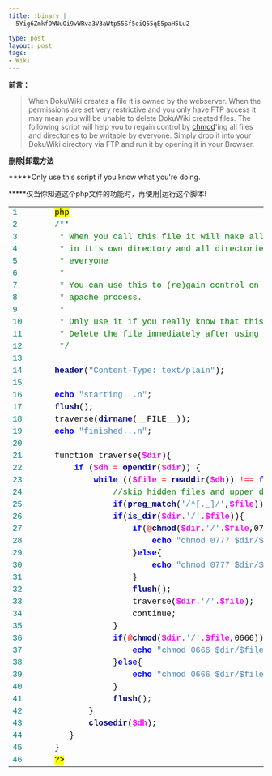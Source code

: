 ```yaml
--- 
title: !binary |
  5Yig6ZmkfOWNuOi9vWRva3V3aWtp55Sf5oiQ55qE5paH5Lu2

type: post
layout: post
tags: 
- Wiki
---
```

<p><strong>前言：</strong></p>  <blockquote>   <p>When DokuWiki creates a file it is owned by the webserver. When the permissions are set very restrictive and you only have <acronym>FTP</acronym> access it may mean you will be unable to delete DokuWiki created files. The following script will help you to regain control by <a href="http://man.cx/chmod">chmod</a>'ing all files and directories to be writable by everyone. Simply drop it into your DokuWiki directory via <acronym>FTP</acronym> and run it by opening it in your Browser.</p> </blockquote>  <p><strong>删除|卸载方法</strong></p>  <p>*****Only use this script if you know what you're doing.</p>  <p>*****仅当你知道这个php文件的功能时，再使用|运行这个脚本!</p>  <div style="font-size: 12px; line-height: 12px; font-family: courier new">   <table style="border-right: 0px; padding-right: 0px; border-top: 0px; padding-left: 0px; padding-bottom: 0px; border-left: 0px; width: 100%; padding-top: 0px; border-bottom: 0px" cellspacing="0"><tbody>       <tr>         <td style="color: teal" valign="top">1  </td>          <td><span style="color: #000000"> </span><span style="color: #000000"> </span><span style="color: #000000"> </span><span style="color: #000000"> </span><span style="color: #000000; background-color: #ffff00"><?</span><span style="color: #000000">php</span></td>       </tr>        <tr>         <td style="color: teal" valign="top">2  </td>          <td><span style="color: #000000"> </span><span style="color: #000000"> </span><span style="color: #000000"> </span><span style="color: #000000"> </span><span style="color: #008000">/*</span><span style="color: #008000">*</span></td>       </tr>        <tr>         <td style="color: teal" valign="top">3  </td>          <td><span style="color: #008000"> </span><span style="color: #008000"> </span><span style="color: #008000"> </span><span style="color: #008000"> </span><span style="color: #008000"> </span><span style="color: #008000">*</span><span style="color: #008000"> </span><span style="color: #008000">When</span><span style="color: #008000"> </span><span style="color: #008000">you</span><span style="color: #008000"> </span><span style="color: #008000">call</span><span style="color: #008000"> </span><span style="color: #008000">this</span><span style="color: #008000"> </span><span style="color: #008000">file</span><span style="color: #008000"> </span><span style="color: #008000">it</span><span style="color: #008000"> </span><span style="color: #008000">will</span><span style="color: #008000"> </span><span style="color: #008000">make</span><span style="color: #008000"> </span><span style="color: #008000">all</span><span style="color: #008000"> </span><span style="color: #008000">files</span><span style="color: #008000"> </span><span style="color: #008000">and</span><span style="color: #008000"> </span><span style="color: #008000">directories</span></td>       </tr>        <tr>         <td style="color: teal" valign="top">4  </td>          <td><span style="color: #008000"> </span><span style="color: #008000"> </span><span style="color: #008000"> </span><span style="color: #008000"> </span><span style="color: #008000"> </span><span style="color: #008000">*</span><span style="color: #008000"> </span><span style="color: #008000">in</span><span style="color: #008000"> </span><span style="color: #008000">it's</span><span style="color: #008000"> </span><span style="color: #008000">own</span><span style="color: #008000"> </span><span style="color: #008000">directory</span><span style="color: #008000"> </span><span style="color: #008000">and</span><span style="color: #008000"> </span><span style="color: #008000">all</span><span style="color: #008000"> </span><span style="color: #008000">directories</span><span style="color: #008000"> </span><span style="color: #008000">below</span><span style="color: #008000"> </span><span style="color: #008000">writable</span><span style="color: #008000"> </span><span style="color: #008000">by</span></td>       </tr>        <tr>         <td style="color: teal" valign="top">5  </td>          <td><span style="color: #008000"> </span><span style="color: #008000"> </span><span style="color: #008000"> </span><span style="color: #008000"> </span><span style="color: #008000"> </span><span style="color: #008000">*</span><span style="color: #008000"> </span><span style="color: #008000">everyone</span></td>       </tr>        <tr>         <td style="color: teal" valign="top">6  </td>          <td><span style="color: #008000"> </span><span style="color: #008000"> </span><span style="color: #008000"> </span><span style="color: #008000"> </span><span style="color: #008000"> </span><span style="color: #008000">*</span></td>       </tr>        <tr>         <td style="color: teal" valign="top">7  </td>          <td><span style="color: #008000"> </span><span style="color: #008000"> </span><span style="color: #008000"> </span><span style="color: #008000"> </span><span style="color: #008000"> </span><span style="color: #008000">*</span><span style="color: #008000"> </span><span style="color: #008000">You</span><span style="color: #008000"> </span><span style="color: #008000">can</span><span style="color: #008000"> </span><span style="color: #008000">use</span><span style="color: #008000"> </span><span style="color: #008000">this</span><span style="color: #008000"> </span><span style="color: #008000">to</span><span style="color: #008000"> </span><span style="color: #008000">(re)gain</span><span style="color: #008000"> </span><span style="color: #008000">control</span><span style="color: #008000"> </span><span style="color: #008000">on</span><span style="color: #008000"> </span><span style="color: #008000">files</span><span style="color: #008000"> </span><span style="color: #008000">owned</span><span style="color: #008000"> </span><span style="color: #008000">by</span><span style="color: #008000"> </span><span style="color: #008000">the</span></td>       </tr>        <tr>         <td style="color: teal" valign="top">8  </td>          <td><span style="color: #008000"> </span><span style="color: #008000"> </span><span style="color: #008000"> </span><span style="color: #008000"> </span><span style="color: #008000"> </span><span style="color: #008000">*</span><span style="color: #008000"> </span><span style="color: #008000">apache</span><span style="color: #008000"> </span><span style="color: #008000">process.</span></td>       </tr>        <tr>         <td style="color: teal" valign="top">9  </td>          <td><span style="color: #008000"> </span><span style="color: #008000"> </span><span style="color: #008000"> </span><span style="color: #008000"> </span><span style="color: #008000"> </span><span style="color: #008000">*</span></td>       </tr>        <tr>         <td style="color: teal" valign="top">10  </td>          <td><span style="color: #008000"> </span><span style="color: #008000"> </span><span style="color: #008000"> </span><span style="color: #008000"> </span><span style="color: #008000"> </span><span style="color: #008000">*</span><span style="color: #008000"> </span><span style="color: #008000">Only</span><span style="color: #008000"> </span><span style="color: #008000">use</span><span style="color: #008000"> </span><span style="color: #008000">it</span><span style="color: #008000"> </span><span style="color: #008000">if</span><span style="color: #008000"> </span><span style="color: #008000">you</span><span style="color: #008000"> </span><span style="color: #008000">really</span><span style="color: #008000"> </span><span style="color: #008000">know</span><span style="color: #008000"> </span><span style="color: #008000">that</span><span style="color: #008000"> </span><span style="color: #008000">this</span><span style="color: #008000"> </span><span style="color: #008000">is</span><span style="color: #008000"> </span><span style="color: #008000">what</span><span style="color: #008000"> </span><span style="color: #008000">you</span><span style="color: #008000"> </span><span style="color: #008000">want.</span></td>       </tr>        <tr>         <td style="color: teal" valign="top">11  </td>          <td><span style="color: #008000"> </span><span style="color: #008000"> </span><span style="color: #008000"> </span><span style="color: #008000"> </span><span style="color: #008000"> </span><span style="color: #008000">*</span><span style="color: #008000"> </span><span style="color: #008000">Delete</span><span style="color: #008000"> </span><span style="color: #008000">the</span><span style="color: #008000"> </span><span style="color: #008000">file</span><span style="color: #008000"> </span><span style="color: #008000">immediately</span><span style="color: #008000"> </span><span style="color: #008000">after</span><span style="color: #008000"> </span><span style="color: #008000">using</span><span style="color: #008000"> </span><span style="color: #008000">it!</span></td>       </tr>        <tr>         <td style="color: teal" valign="top">12  </td>          <td><span style="color: #008000"> </span><span style="color: #008000"> </span><span style="color: #008000"> </span><span style="color: #008000"> </span><span style="color: #008000"> </span><span style="color: #008000">*/</span></td>       </tr>        <tr>         <td style="color: teal" valign="top">13  </td>          <td><span style="color: #000000"> </span><span style="color: #000000"> </span><span style="color: #000000"> </span><span style="color: #000000"> </span><span style="color: #000000"> </span></td>       </tr>        <tr>         <td style="color: teal" valign="top">14  </td>          <td><span style="color: #000000"> </span><span style="color: #000000"> </span><span style="color: #000000"> </span><span style="color: #000000"> </span><b><span style="color: #00008b">header</span></b><span style="color: #000000">(</span><span style="color: #4682b4">"</span><span style="color: #4682b4">Content-Type:</span><span style="color: #4682b4"> </span><span style="color: #4682b4">text/plain</span><span style="color: #4682b4">"</span><span style="color: #000000">)</span><span style="color: #000000">;</span></td>       </tr>        <tr>         <td style="color: teal" valign="top">15  </td>          <td><span style="color: #000000"> </span><span style="color: #000000"> </span><span style="color: #000000"> </span><span style="color: #000000"> </span><span style="color: #000000"> </span></td>       </tr>        <tr>         <td style="color: teal" valign="top">16  </td>          <td><span style="color: #000000"> </span><span style="color: #000000"> </span><span style="color: #000000"> </span><span style="color: #000000"> </span><b><span style="color: #0000ff">echo</span></b><span style="color: #000000"> </span><span style="color: #4682b4">"</span><span style="color: #4682b4">starting...n</span><span style="color: #4682b4">"</span><span style="color: #000000">;</span></td>       </tr>        <tr>         <td style="color: teal" valign="top">17  </td>          <td><span style="color: #000000"> </span><span style="color: #000000"> </span><span style="color: #000000"> </span><span style="color: #000000"> </span><b><span style="color: #00008b">flush</span></b><span style="color: #000000">(</span><span style="color: #000000">)</span><span style="color: #000000">;</span></td>       </tr>        <tr>         <td style="color: teal" valign="top">18  </td>          <td><span style="color: #000000"> </span><span style="color: #000000"> </span><span style="color: #000000"> </span><span style="color: #000000"> </span><span style="color: #000000">traverse</span><span style="color: #000000">(</span><b><span style="color: #00008b">dirname</span></b><span style="color: #000000">(</span><span style="color: #000000">__FILE__</span><span style="color: #000000">)</span><span style="color: #000000">)</span><span style="color: #000000">;</span></td>       </tr>        <tr>         <td style="color: teal" valign="top">19  </td>          <td><span style="color: #000000"> </span><span style="color: #000000"> </span><span style="color: #000000"> </span><span style="color: #000000"> </span><b><span style="color: #0000ff">echo</span></b><span style="color: #000000"> </span><span style="color: #4682b4">"</span><span style="color: #4682b4">finished...n</span><span style="color: #4682b4">"</span><span style="color: #000000">;</span></td>       </tr>        <tr>         <td style="color: teal" valign="top">20  </td>          <td><span style="color: #000000"> </span><span style="color: #000000"> </span><span style="color: #000000"> </span><span style="color: #000000"> </span><span style="color: #000000"> </span></td>       </tr>        <tr>         <td style="color: teal" valign="top">21  </td>          <td><span style="color: #000000"> </span><span style="color: #000000"> </span><span style="color: #000000"> </span><span style="color: #000000"> </span><span style="color: #000000">function</span><span style="color: #000000"> </span><span style="color: #000000">traverse</span><span style="color: #000000">(</span><b><span style="color: #ff00ff">$dir</span></b><span style="color: #000000">)</span><span style="color: #000000">{</span></td>       </tr>        <tr>         <td style="color: teal" valign="top">22  </td>          <td><span style="color: #000000"> </span><span style="color: #000000"> </span><span style="color: #000000"> </span><span style="color: #000000"> </span><span style="color: #000000"> </span><span style="color: #000000"> </span><span style="color: #000000"> </span><span style="color: #000000"> </span><b><span style="color: #0000ff">if</span></b><span style="color: #000000"> </span><span style="color: #000000">(</span><b><span style="color: #ff00ff">$dh</span></b><span style="color: #000000"> </span><span style="color: #ff0000">=</span><span style="color: #000000"> </span><b><span style="color: #00008b">opendir</span></b><span style="color: #000000">(</span><b><span style="color: #ff00ff">$dir</span></b><span style="color: #000000">)</span><span style="color: #000000">)</span><span style="color: #000000"> </span><span style="color: #000000">{</span></td>       </tr>        <tr>         <td style="color: teal" valign="top">23  </td>          <td><span style="color: #000000"> </span><span style="color: #000000"> </span><span style="color: #000000"> </span><span style="color: #000000"> </span><span style="color: #000000"> </span><span style="color: #000000"> </span><span style="color: #000000"> </span><span style="color: #000000"> </span><span style="color: #000000"> </span><span style="color: #000000"> </span><span style="color: #000000"> </span><span style="color: #000000"> </span><b><span style="color: #0000ff">while</span></b><span style="color: #000000"> </span><span style="color: #000000">(</span><span style="color: #000000">(</span><b><span style="color: #ff00ff">$file</span></b><span style="color: #000000"> </span><span style="color: #ff0000">=</span><span style="color: #000000"> </span><b><span style="color: #00008b">readdir</span></b><span style="color: #000000">(</span><b><span style="color: #ff00ff">$dh</span></b><span style="color: #000000">)</span><span style="color: #000000">)</span><span style="color: #000000"> </span><span style="color: #ff0000">!</span><span style="color: #ff0000">=</span><span style="color: #ff0000">=</span><span style="color: #000000"> </span><b><span style="color: #0000ff">false</span></b><span style="color: #000000">)</span><span style="color: #000000"> </span><span style="color: #000000">{</span></td>       </tr>        <tr>         <td style="color: teal" valign="top">24  </td>          <td><span style="color: #000000"> </span><span style="color: #000000"> </span><span style="color: #000000"> </span><span style="color: #000000"> </span><span style="color: #000000"> </span><span style="color: #000000"> </span><span style="color: #000000"> </span><span style="color: #000000"> </span><span style="color: #000000"> </span><span style="color: #000000"> </span><span style="color: #000000"> </span><span style="color: #000000"> </span><span style="color: #000000"> </span><span style="color: #000000"> </span><span style="color: #000000"> </span><span style="color: #000000"> </span><span style="color: #008000">//</span><span style="color: #008000">skip</span><span style="color: #008000"> </span><span style="color: #008000">hidden</span><span style="color: #008000"> </span><span style="color: #008000">files</span><span style="color: #008000"> </span><span style="color: #008000">and</span><span style="color: #008000"> </span><span style="color: #008000">upper</span><span style="color: #008000"> </span><span style="color: #008000">dirs</span></td>       </tr>        <tr>         <td style="color: teal" valign="top">25  </td>          <td><span style="color: #000000"> </span><span style="color: #000000"> </span><span style="color: #000000"> </span><span style="color: #000000"> </span><span style="color: #000000"> </span><span style="color: #000000"> </span><span style="color: #000000"> </span><span style="color: #000000"> </span><span style="color: #000000"> </span><span style="color: #000000"> </span><span style="color: #000000"> </span><span style="color: #000000"> </span><span style="color: #000000"> </span><span style="color: #000000"> </span><span style="color: #000000"> </span><span style="color: #000000"> </span><b><span style="color: #0000ff">if</span></b><span style="color: #000000">(</span><b><span style="color: #00008b">preg_match</span></b><span style="color: #000000">(</span><span style="color: #4682b4">'</span><span style="color: #4682b4">/^[._]/</span><span style="color: #4682b4">'</span><span style="color: #000000">,</span><b><span style="color: #ff00ff">$file</span></b><span style="color: #000000">)</span><span style="color: #000000">)</span><span style="color: #000000"> </span><span style="color: #000000">continue;</span></td>       </tr>        <tr>         <td style="color: teal" valign="top">26  </td>          <td><span style="color: #000000"> </span><span style="color: #000000"> </span><span style="color: #000000"> </span><span style="color: #000000"> </span><span style="color: #000000"> </span><span style="color: #000000"> </span><span style="color: #000000"> </span><span style="color: #000000"> </span><span style="color: #000000"> </span><span style="color: #000000"> </span><span style="color: #000000"> </span><span style="color: #000000"> </span><span style="color: #000000"> </span><span style="color: #000000"> </span><span style="color: #000000"> </span><span style="color: #000000"> </span><b><span style="color: #0000ff">if</span></b><span style="color: #000000">(</span><b><span style="color: #00008b">is_dir</span></b><span style="color: #000000">(</span><b><span style="color: #ff00ff">$dir</span></b><span style="color: #ff0000">.</span><span style="color: #4682b4">'</span><span style="color: #4682b4">/</span><span style="color: #4682b4">'</span><span style="color: #ff0000">.</span><b><span style="color: #ff00ff">$file</span></b><span style="color: #000000">)</span><span style="color: #000000">)</span><span style="color: #000000">{</span></td>       </tr>        <tr>         <td style="color: teal" valign="top">27  </td>          <td><span style="color: #000000"> </span><span style="color: #000000"> </span><span style="color: #000000"> </span><span style="color: #000000"> </span><span style="color: #000000"> </span><span style="color: #000000"> </span><span style="color: #000000"> </span><span style="color: #000000"> </span><span style="color: #000000"> </span><span style="color: #000000"> </span><span style="color: #000000"> </span><span style="color: #000000"> </span><span style="color: #000000"> </span><span style="color: #000000"> </span><span style="color: #000000"> </span><span style="color: #000000"> </span><span style="color: #000000"> </span><span style="color: #000000"> </span><span style="color: #000000"> </span><span style="color: #000000"> </span><b><span style="color: #0000ff">if</span></b><span style="color: #000000">(</span><span style="color: #ff0000">@</span><b><span style="color: #00008b">chmod</span></b><span style="color: #000000">(</span><b><span style="color: #ff00ff">$dir</span></b><span style="color: #ff0000">.</span><span style="color: #4682b4">'</span><span style="color: #4682b4">/</span><span style="color: #4682b4">'</span><span style="color: #ff0000">.</span><b><span style="color: #ff00ff">$file</span></b><span style="color: #000000">,0777</span><span style="color: #000000">)</span><span style="color: #000000">)</span><span style="color: #000000">{</span></td>       </tr>        <tr>         <td style="color: teal" valign="top">28  </td>          <td><span style="color: #000000"> </span><span style="color: #000000"> </span><span style="color: #000000"> </span><span style="color: #000000"> </span><span style="color: #000000"> </span><span style="color: #000000"> </span><span style="color: #000000"> </span><span style="color: #000000"> </span><span style="color: #000000"> </span><span style="color: #000000"> </span><span style="color: #000000"> </span><span style="color: #000000"> </span><span style="color: #000000"> </span><span style="color: #000000"> </span><span style="color: #000000"> </span><span style="color: #000000"> </span><span style="color: #000000"> </span><span style="color: #000000"> </span><span style="color: #000000"> </span><span style="color: #000000"> </span><span style="color: #000000"> </span><span style="color: #000000"> </span><span style="color: #000000"> </span><span style="color: #000000"> </span><b><span style="color: #0000ff">echo</span></b><span style="color: #000000"> </span><span style="color: #4682b4">"</span><span style="color: #4682b4">chmod</span><span style="color: #4682b4"> </span><span style="color: #4682b4">0777</span><span style="color: #4682b4"> </span><span style="color: #4682b4">$dir/$file</span><span style="color: #4682b4"> </span><span style="color: #4682b4">OKn</span><span style="color: #4682b4">"</span><span style="color: #000000">;</span></td>       </tr>        <tr>         <td style="color: teal" valign="top">29  </td>          <td><span style="color: #000000"> </span><span style="color: #000000"> </span><span style="color: #000000"> </span><span style="color: #000000"> </span><span style="color: #000000"> </span><span style="color: #000000"> </span><span style="color: #000000"> </span><span style="color: #000000"> </span><span style="color: #000000"> </span><span style="color: #000000"> </span><span style="color: #000000"> </span><span style="color: #000000"> </span><span style="color: #000000"> </span><span style="color: #000000"> </span><span style="color: #000000"> </span><span style="color: #000000"> </span><span style="color: #000000"> </span><span style="color: #000000"> </span><span style="color: #000000"> </span><span style="color: #000000"> </span><span style="color: #000000">}</span><b><span style="color: #0000ff">else</span></b><span style="color: #000000">{</span></td>       </tr>        <tr>         <td style="color: teal" valign="top">30  </td>          <td><span style="color: #000000"> </span><span style="color: #000000"> </span><span style="color: #000000"> </span><span style="color: #000000"> </span><span style="color: #000000"> </span><span style="color: #000000"> </span><span style="color: #000000"> </span><span style="color: #000000"> </span><span style="color: #000000"> </span><span style="color: #000000"> </span><span style="color: #000000"> </span><span style="color: #000000"> </span><span style="color: #000000"> </span><span style="color: #000000"> </span><span style="color: #000000"> </span><span style="color: #000000"> </span><span style="color: #000000"> </span><span style="color: #000000"> </span><span style="color: #000000"> </span><span style="color: #000000"> </span><span style="color: #000000"> </span><span style="color: #000000"> </span><span style="color: #000000"> </span><span style="color: #000000"> </span><b><span style="color: #0000ff">echo</span></b><span style="color: #000000"> </span><span style="color: #4682b4">"</span><span style="color: #4682b4">chmod</span><span style="color: #4682b4"> </span><span style="color: #4682b4">0777</span><span style="color: #4682b4"> </span><span style="color: #4682b4">$dir/$file</span><span style="color: #4682b4"> </span><span style="color: #4682b4">FAILEDn</span><span style="color: #4682b4">"</span><span style="color: #000000">;</span></td>       </tr>        <tr>         <td style="color: teal" valign="top">31  </td>          <td><span style="color: #000000"> </span><span style="color: #000000"> </span><span style="color: #000000"> </span><span style="color: #000000"> </span><span style="color: #000000"> </span><span style="color: #000000"> </span><span style="color: #000000"> </span><span style="color: #000000"> </span><span style="color: #000000"> </span><span style="color: #000000"> </span><span style="color: #000000"> </span><span style="color: #000000"> </span><span style="color: #000000"> </span><span style="color: #000000"> </span><span style="color: #000000"> </span><span style="color: #000000"> </span><span style="color: #000000"> </span><span style="color: #000000"> </span><span style="color: #000000"> </span><span style="color: #000000"> </span><span style="color: #000000">}</span></td>       </tr>        <tr>         <td style="color: teal" valign="top">32  </td>          <td><span style="color: #000000"> </span><span style="color: #000000"> </span><span style="color: #000000"> </span><span style="color: #000000"> </span><span style="color: #000000"> </span><span style="color: #000000"> </span><span style="color: #000000"> </span><span style="color: #000000"> </span><span style="color: #000000"> </span><span style="color: #000000"> </span><span style="color: #000000"> </span><span style="color: #000000"> </span><span style="color: #000000"> </span><span style="color: #000000"> </span><span style="color: #000000"> </span><span style="color: #000000"> </span><span style="color: #000000"> </span><span style="color: #000000"> </span><span style="color: #000000"> </span><span style="color: #000000"> </span><b><span style="color: #00008b">flush</span></b><span style="color: #000000">(</span><span style="color: #000000">)</span><span style="color: #000000">;</span></td>       </tr>        <tr>         <td style="color: teal" valign="top">33  </td>          <td><span style="color: #000000"> </span><span style="color: #000000"> </span><span style="color: #000000"> </span><span style="color: #000000"> </span><span style="color: #000000"> </span><span style="color: #000000"> </span><span style="color: #000000"> </span><span style="color: #000000"> </span><span style="color: #000000"> </span><span style="color: #000000"> </span><span style="color: #000000"> </span><span style="color: #000000"> </span><span style="color: #000000"> </span><span style="color: #000000"> </span><span style="color: #000000"> </span><span style="color: #000000"> </span><span style="color: #000000"> </span><span style="color: #000000"> </span><span style="color: #000000"> </span><span style="color: #000000"> </span><span style="color: #000000">traverse</span><span style="color: #000000">(</span><b><span style="color: #ff00ff">$dir</span></b><span style="color: #ff0000">.</span><span style="color: #4682b4">'</span><span style="color: #4682b4">/</span><span style="color: #4682b4">'</span><span style="color: #ff0000">.</span><b><span style="color: #ff00ff">$file</span></b><span style="color: #000000">)</span><span style="color: #000000">;</span></td>       </tr>        <tr>         <td style="color: teal" valign="top">34  </td>          <td><span style="color: #000000"> </span><span style="color: #000000"> </span><span style="color: #000000"> </span><span style="color: #000000"> </span><span style="color: #000000"> </span><span style="color: #000000"> </span><span style="color: #000000"> </span><span style="color: #000000"> </span><span style="color: #000000"> </span><span style="color: #000000"> </span><span style="color: #000000"> </span><span style="color: #000000"> </span><span style="color: #000000"> </span><span style="color: #000000"> </span><span style="color: #000000"> </span><span style="color: #000000"> </span><span style="color: #000000"> </span><span style="color: #000000"> </span><span style="color: #000000"> </span><span style="color: #000000"> </span><span style="color: #000000">continue;</span></td>       </tr>        <tr>         <td style="color: teal" valign="top">35  </td>          <td><span style="color: #000000"> </span><span style="color: #000000"> </span><span style="color: #000000"> </span><span style="color: #000000"> </span><span style="color: #000000"> </span><span style="color: #000000"> </span><span style="color: #000000"> </span><span style="color: #000000"> </span><span style="color: #000000"> </span><span style="color: #000000"> </span><span style="color: #000000"> </span><span style="color: #000000"> </span><span style="color: #000000"> </span><span style="color: #000000"> </span><span style="color: #000000"> </span><span style="color: #000000"> </span><span style="color: #000000">}</span></td>       </tr>        <tr>         <td style="color: teal" valign="top">36  </td>          <td><span style="color: #000000"> </span><span style="color: #000000"> </span><span style="color: #000000"> </span><span style="color: #000000"> </span><span style="color: #000000"> </span><span style="color: #000000"> </span><span style="color: #000000"> </span><span style="color: #000000"> </span><span style="color: #000000"> </span><span style="color: #000000"> </span><span style="color: #000000"> </span><span style="color: #000000"> </span><span style="color: #000000"> </span><span style="color: #000000"> </span><span style="color: #000000"> </span><span style="color: #000000"> </span><b><span style="color: #0000ff">if</span></b><span style="color: #000000">(</span><span style="color: #ff0000">@</span><b><span style="color: #00008b">chmod</span></b><span style="color: #000000">(</span><b><span style="color: #ff00ff">$dir</span></b><span style="color: #ff0000">.</span><span style="color: #4682b4">'</span><span style="color: #4682b4">/</span><span style="color: #4682b4">'</span><span style="color: #ff0000">.</span><b><span style="color: #ff00ff">$file</span></b><span style="color: #000000">,0666</span><span style="color: #000000">)</span><span style="color: #000000">)</span><span style="color: #000000">{</span></td>       </tr>        <tr>         <td style="color: teal" valign="top">37  </td>          <td><span style="color: #000000"> </span><span style="color: #000000"> </span><span style="color: #000000"> </span><span style="color: #000000"> </span><span style="color: #000000"> </span><span style="color: #000000"> </span><span style="color: #000000"> </span><span style="color: #000000"> </span><span style="color: #000000"> </span><span style="color: #000000"> </span><span style="color: #000000"> </span><span style="color: #000000"> </span><span style="color: #000000"> </span><span style="color: #000000"> </span><span style="color: #000000"> </span><span style="color: #000000"> </span><span style="color: #000000"> </span><span style="color: #000000"> </span><span style="color: #000000"> </span><span style="color: #000000"> </span><b><span style="color: #0000ff">echo</span></b><span style="color: #000000"> </span><span style="color: #4682b4">"</span><span style="color: #4682b4">chmod</span><span style="color: #4682b4"> </span><span style="color: #4682b4">0666</span><span style="color: #4682b4"> </span><span style="color: #4682b4">$dir/$file</span><span style="color: #4682b4"> </span><span style="color: #4682b4">OKn</span><span style="color: #4682b4">"</span><span style="color: #000000">;</span></td>       </tr>        <tr>         <td style="color: teal" valign="top">38  </td>          <td><span style="color: #000000"> </span><span style="color: #000000"> </span><span style="color: #000000"> </span><span style="color: #000000"> </span><span style="color: #000000"> </span><span style="color: #000000"> </span><span style="color: #000000"> </span><span style="color: #000000"> </span><span style="color: #000000"> </span><span style="color: #000000"> </span><span style="color: #000000"> </span><span style="color: #000000"> </span><span style="color: #000000"> </span><span style="color: #000000"> </span><span style="color: #000000"> </span><span style="color: #000000"> </span><span style="color: #000000">}</span><b><span style="color: #0000ff">else</span></b><span style="color: #000000">{</span></td>       </tr>        <tr>         <td style="color: teal" valign="top">39  </td>          <td><span style="color: #000000"> </span><span style="color: #000000"> </span><span style="color: #000000"> </span><span style="color: #000000"> </span><span style="color: #000000"> </span><span style="color: #000000"> </span><span style="color: #000000"> </span><span style="color: #000000"> </span><span style="color: #000000"> </span><span style="color: #000000"> </span><span style="color: #000000"> </span><span style="color: #000000"> </span><span style="color: #000000"> </span><span style="color: #000000"> </span><span style="color: #000000"> </span><span style="color: #000000"> </span><span style="color: #000000"> </span><span style="color: #000000"> </span><span style="color: #000000"> </span><span style="color: #000000"> </span><b><span style="color: #0000ff">echo</span></b><span style="color: #000000"> </span><span style="color: #4682b4">"</span><span style="color: #4682b4">chmod</span><span style="color: #4682b4"> </span><span style="color: #4682b4">0666</span><span style="color: #4682b4"> </span><span style="color: #4682b4">$dir/$file</span><span style="color: #4682b4"> </span><span style="color: #4682b4">FAILEDn</span><span style="color: #4682b4">"</span><span style="color: #000000">;</span></td>       </tr>        <tr>         <td style="color: teal" valign="top">40  </td>          <td><span style="color: #000000"> </span><span style="color: #000000"> </span><span style="color: #000000"> </span><span style="color: #000000"> </span><span style="color: #000000"> </span><span style="color: #000000"> </span><span style="color: #000000"> </span><span style="color: #000000"> </span><span style="color: #000000"> </span><span style="color: #000000"> </span><span style="color: #000000"> </span><span style="color: #000000"> </span><span style="color: #000000"> </span><span style="color: #000000"> </span><span style="color: #000000"> </span><span style="color: #000000"> </span><span style="color: #000000">}</span></td>       </tr>        <tr>         <td style="color: teal" valign="top">41  </td>          <td><span style="color: #000000"> </span><span style="color: #000000"> </span><span style="color: #000000"> </span><span style="color: #000000"> </span><span style="color: #000000"> </span><span style="color: #000000"> </span><span style="color: #000000"> </span><span style="color: #000000"> </span><span style="color: #000000"> </span><span style="color: #000000"> </span><span style="color: #000000"> </span><span style="color: #000000"> </span><span style="color: #000000"> </span><span style="color: #000000"> </span><span style="color: #000000"> </span><span style="color: #000000"> </span><b><span style="color: #00008b">flush</span></b><span style="color: #000000">(</span><span style="color: #000000">)</span><span style="color: #000000">;</span></td>       </tr>        <tr>         <td style="color: teal" valign="top">42  </td>          <td><span style="color: #000000"> </span><span style="color: #000000"> </span><span style="color: #000000"> </span><span style="color: #000000"> </span><span style="color: #000000"> </span><span style="color: #000000"> </span><span style="color: #000000"> </span><span style="color: #000000"> </span><span style="color: #000000"> </span><span style="color: #000000"> </span><span style="color: #000000"> </span><span style="color: #000000">}</span></td>       </tr>        <tr>         <td style="color: teal" valign="top">43  </td>          <td><span style="color: #000000"> </span><span style="color: #000000"> </span><span style="color: #000000"> </span><span style="color: #000000"> </span><span style="color: #000000"> </span><span style="color: #000000"> </span><span style="color: #000000"> </span><span style="color: #000000"> </span><span style="color: #000000"> </span><span style="color: #000000"> </span><span style="color: #000000"> </span><b><span style="color: #00008b">closedir</span></b><span style="color: #000000">(</span><b><span style="color: #ff00ff">$dh</span></b><span style="color: #000000">)</span><span style="color: #000000">;</span></td>       </tr>        <tr>         <td style="color: teal" valign="top">44  </td>          <td><span style="color: #000000"> </span><span style="color: #000000"> </span><span style="color: #000000"> </span><span style="color: #000000"> </span><span style="color: #000000"> </span><span style="color: #000000"> </span><span style="color: #000000"> </span><span style="color: #000000">}</span></td>       </tr>        <tr>         <td style="color: teal" valign="top">45  </td>          <td><span style="color: #000000"> </span><span style="color: #000000"> </span><span style="color: #000000"> </span><span style="color: #000000"> </span><span style="color: #000000">}</span></td>       </tr>        <tr>         <td style="color: teal" valign="top">46  </td>          <td><span style="color: #000000"> </span><span style="color: #000000"> </span><span style="color: #000000"> </span><span style="color: #000000"> </span><span style="color: #000000; background-color: #ffff00">?></span></td>       </tr>     </tbody></table> </div>


